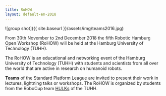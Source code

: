 ```yaml
---
title: RoHOW
layout: default-en-2018
---
```


![group shot]({{ site.baseurl }}/assets/img/teams2016.jpg)

From 30th November to 2nd December 2018 the fifth Robotic Hamburg Open Workshop (RoHOW)
will be held at the Hamburg University of Technology (TUHH).

The RoHOW is an educational and networking event of the Hamburg University of
Technology (TUHH) with students and scientists from all over the world that are
active in research on humanoid robots.

**Teams** of the Standard Platform League are invited to present their work in
lectures, lightning talks or workshops. The RoHOW is organized by students from
the RoboCup team <a href="https://www.hulks.de/">HULKs</a> of the TUHH.

